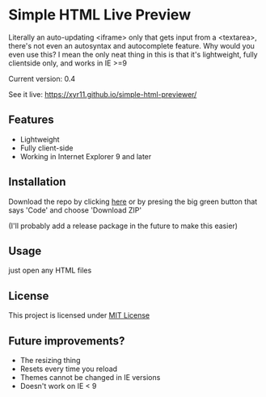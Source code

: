 # Simple HTML Live Preview

Literally an auto-updating \<iframe> only that gets input from a \<textarea>, there's not even an autosyntax and autocomplete feature. Why would you even use this? I mean the only neat thing in this is that it's lightweight, fully clientside only, and works in IE >=9

Current version: 0.4

See it live: <https://xyr11.github.io/simple-html-previewer/>

## Features
- Lightweight
- Fully client-side
- Working in Internet Explorer 9 and later

## Installation
Download the repo by clicking [here](https://github.com/xyr11/simple-html-previewer/archive/refs/heads/main.zip) or by presing the big green button that says 'Code' and choose 'Download ZIP'

(I'll probably add a release package in the future to make this easier)

## Usage
just open any HTML files

## License
This project is licensed under [MIT License](https://github.com/xyr11/simple-html-previewer/blob/main/LICENSE)

## Future improvements?
- The resizing thing
- Resets every time you reload
- Themes cannot be changed in IE versions
- Doesn't work on IE < 9
